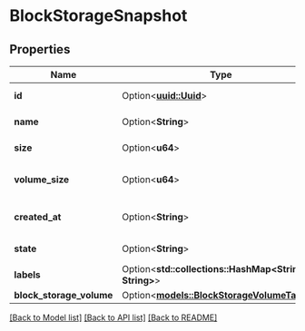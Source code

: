 # BlockStorageSnapshot

## Properties

Name | Type | Description | Notes
------------ | ------------- | ------------- | -------------
**id** | Option<[**uuid::Uuid**](uuid::Uuid.md)> | Snapshot ID | [optional][readonly]
**name** | Option<**String**> | Snapshot name | [optional]
**size** | Option<**u64**> | Snapshot size | [optional]
**volume_size** | Option<**u64**> | Original Volume size | [optional]
**created_at** | Option<**String**> | Snapshot creation date | [optional][readonly]
**state** | Option<**String**> | Snapshot state | [optional][readonly]
**labels** | Option<**std::collections::HashMap<String, String>**> |  | [optional]
**block_storage_volume** | Option<[**models::BlockStorageVolumeTarget**](block-storage-volume-target.md)> |  | [optional]

[[Back to Model list]](../README.md#documentation-for-models) [[Back to API list]](../README.md#documentation-for-api-endpoints) [[Back to README]](../README.md)


